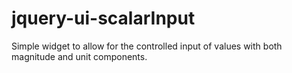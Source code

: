 jquery-ui-scalarInput
=====================

Simple widget to allow for the controlled input of values with both magnitude and unit components. 
